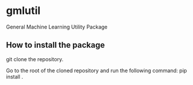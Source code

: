 # gmlutil

General Machine Learning Utility Package

## How to install the package

git clone the repository.

Go to the root of the cloned repository and run the following command: pip install .



